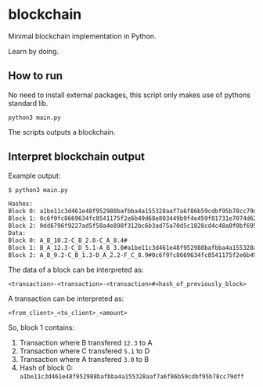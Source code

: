 # blockchain

Minimal blockchain implementation in Python.

Learn by doing.

## How to run

No need to install external packages, this script only makes use of pythons standard lib.

`python3 main.py`

The scripts outputs a blockchain.

## Interpret blockchain output

Example output:

```bash 
$ python3 main.py

Hashes:
Block 0: a1be11c3d461e48f952988bafbba4a155328aaf7a6f86b59cdbf95b78cc79dff
Block 1: 0c6f9fc8669634fc8541175f2e6b49d68e803449b9f4e459f01731e7074d6234
Block 2: 0dd6796f9227ad5f58a4e898f312bc6b3ad75a70d5c1828cd4c48a0f0bf69527
Data:
Block 0: A_B_10.2-C_B_2.0-C_A_8.4#
Block 1: B_A_12.3-C_D_5.1-A_B_3.0#a1be11c3d461e48f952988bafbba4a155328aaf7a6f86b59cdbf95b78cc79dff
Block 2: A_B_9.2-C_B_1.3-D_A_2.2-F_C_8.9#0c6f9fc8669634fc8541175f2e6b49d68e803449b9f4e459f01731e7074d6234

```

The data of a block can be interpreted as:

`<transaction>-<transaction>-<transaction>#<hash_of_previously_block>`

A transaction can be interpreted as:

`<from_client>_<to_client>_<amount>`

So, block 1 contains:

1. Transaction where B transfered `12.3` to A
2. Transaction where C transfered `5.1` to D
3. Transaction where A transfered `3.0` to B
4. Hash of block 0: `a1be11c3d461e48f952988bafbba4a155328aaf7a6f86b59cdbf95b78cc79dff`

